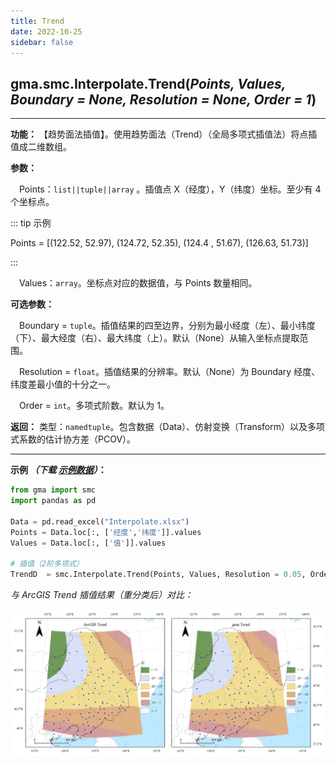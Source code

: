 ```yaml
---
title: Trend
date: 2022-10-25
sidebar: false
---
```


## gma.smc.Interpolate.**Trend**(*Points, Values, Boundary = None, Resolution = None, Order = 1*)<Badge text="1.1.0 +"/>
---

**功能：** 【趋势面法插值】。使用趋势面法（Trend）（全局多项式插值法）将点插值成二维数组。

**参数：**

&emsp;Points：`list||tuple||array` 。插值点 X（经度），Y（纬度）坐标。至少有 4 个坐标点。

::: tip 示例

Points = [(122.52,  52.97), (124.72,  52.35), (124.4 ,  51.67), (126.63,  51.73)]

:::


&emsp;Values：`array`。坐标点对应的数据值，与 Points 数量相同。

**可选参数：**

&emsp;Boundary = `tuple`。插值结果的四至边界，分别为最小经度（左）、最小纬度（下）、最大经度（右）、最大纬度（上）。默认（None）从输入坐标点提取范围。

&emsp;Resolution = `float`。插值结果的分辨率。默认（None）为 Boundary 经度、纬度差最小值的十分之一。

&emsp;Order = `int`。多项式阶数。默认为 1。

**返回：** 类型：`namedtuple`。包含数据（Data）、仿射变换（Transform）以及多项式系数的估计协方差（PCOV）。

---

**示例 *（下载 [示例数据](/smc/Interpolate.xlsx)）*：**

```python
from gma import smc
import pandas as pd

Data = pd.read_excel("Interpolate.xlsx")
Points = Data.loc[:, ['经度','纬度']].values
Values = Data.loc[:, ['值']].values

# 插值（2阶多项式）
TrendD  = smc.Interpolate.Trend(Points, Values, Resolution = 0.05, Order = 2)
```

*与 ArcGIS Trend 插值结果（重分类后）对比：*

![fdg](/smc/Trend.webp)


